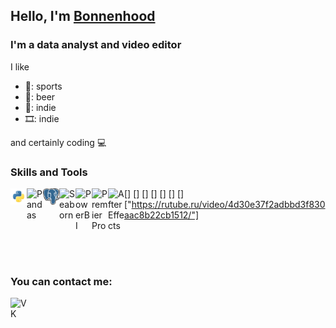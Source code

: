 [rutube]:https://rutube.ru/channel/27140125/
[After Effects]:https://rutube.ru/channel/27140125/
## Hello, I'm [Bonnenhood][rutube]
### I'm a data analyst and video editor

I like
- 🏅: sports
- 🍻: beer
- 🎼: indie
- 🎞️: indie

and certainly coding :computer:



### Skills and Tools

[<img align = "left" alt= "Python" width ="26px" src="https://raw.githubusercontent.com/github/explore/80688e429a7d4ef2fca1e82350fe8e3517d3494d/topics/python/python.png" />]
[<img align = "left" alt= "Pandas" width ="26px" src="https://pandas.pydata.org/static/img/pandas_white.svg" />]
[<img align = "left" alt= "PostgreSQL" width ="26px" src="https://raw.githubusercontent.com/github/explore/80688e429a7d4ef2fca1e82350fe8e3517d3494d/topics/postgresql/postgresql.png" />]
[<img align = "left" alt= "Seaborn" width ="26px" src="https://repository-images.githubusercontent.com/4704710/fd110d80-63d1-11eb-9ae4-de7c23c9dedc" />]
[<img align = "left" alt= "PowerBI" width ="26px" src="http://store-images.s-microsoft.com/image/apps.9729.14405452487353876.a6612b1c-3bfc-46da-ad7e-0dd83b65757d.be9b17fe-9781-42f6-9a3e-4914ef774843" />]
[<img align = "left" alt= "Premier Pro" width ="26px" src="https://www.adobe.com/content/dam/cct/creativecloud/business/teams/free-trial-new/desktop_premiere.svg" />]
[<img align = "left" alt= "After Effects" width ="26px" src="https://www.adobe.com/content/dam/cc/us/en/products/ccoverview/ae_cc_app_RGB.svg" />] ["https://rutube.ru/video/4d30e37f2adbbd3f830aac8b22cb1512/"]


<br />
<br />
<br />

### You can contact me:
[vk]:https://vk.com/id582506477
[<img align = "left" alt= "VK" width ="26px" src="https://www.dropbox.com/team/team_logo/dbtid%3AAACHQZx4adzBZiBCpy7P4xtzn3UNxr-wcoE?v=1634126598663" />][vk]
